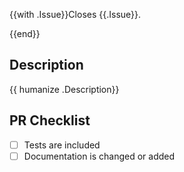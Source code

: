 {{with .Issue}}Closes {{.Issue}}.

{{end}}

## Description

{{ humanize .Description}}

## PR Checklist

- [ ] Tests are included
- [ ] Documentation is changed or added
